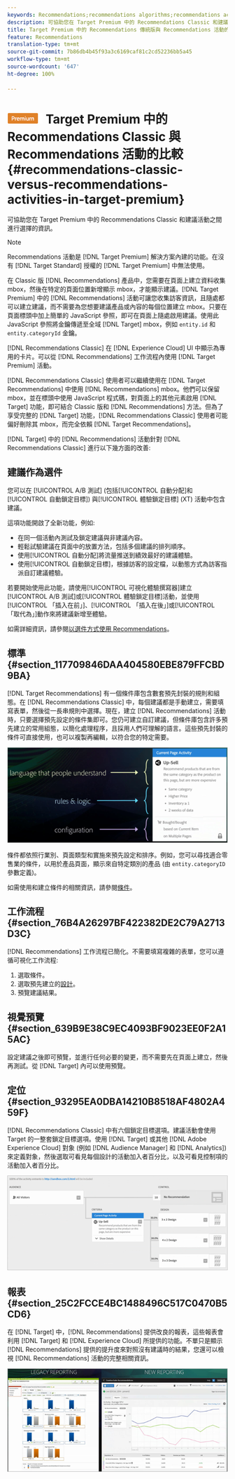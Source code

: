 ```yaml
---
keywords: Recommendations;recommendations algorithms;recommendations activity;recommendations classic
description: 可協助您在 Target Premium 中的 Recommendations Classic 和建議活動之間進行選擇的資訊。
title: Target Premium 中的 Recommendations 傳統版與 Recommendations 活動的比較
feature: Recommendations
translation-type: tm+mt
source-git-commit: 7b86db4b45f93a3c6169caf81c2cd52236bb5a45
workflow-type: tm+mt
source-wordcount: '647'
ht-degree: 100%

---
```



# ![PREMIUM](/help/assets/premium.png) Target Premium 中的 Recommendations Classic 與 Recommendations 活動的比較{#recommendations-classic-versus-recommendations-activities-in-target-premium}

可協助您在 Target Premium 中的 Recommendations Classic 和建議活動之間進行選擇的資訊。

>[!NOTE]
>
>Recommendations 活動是 [!DNL Target Premium] 解決方案內建的功能。在沒有 [!DNL Target Standard] 授權的 [!DNL Target Premium] 中無法使用。

在 Classic 版 [!DNL Recommendations] 產品中，您需要在頁面上建立資料收集 mbox，然後在特定的頁面位置新增顯示 mbox，才能顯示建議。[!DNL Target Premium] 中的 [!DNL Recommendations] 活動可讓您收集訪客資訊，且隨處都可以建立建議，而不需要為您想要建議產品或內容的每個位置建立 mbox。只要在頁面標頭中加上簡單的 JavaScript 參照，即可在頁面上隨處啟用建議。使用此 JavaScript 參照將金鑰傳遞至全域 [!DNL Target] mbox，例如 `entity.id` 和 `entity.categoryId` 金鑰。

[!DNL Recommendations Classic] 在 [!DNL Experience Cloud] UI 中顯示為專用的卡片。可以從 [!DNL Recommendations] 工作流程內使用 [!DNL Target Premium] 活動。

[!DNL Recommendations Classic] 使用者可以繼續使用在 [!DNL Target Recommendations] 中使用 [!DNL Recommendations] mbox。他們可以保留 mbox，並在標頭中使用 JavaScript 程式碼，對頁面上的其他元素啟用 [!DNL Target] 功能，即可結合 Classic 版和 [!DNL Recommendations] 方法。但為了享受完整的 [!DNL Target] 功能，[!DNL Recommendations Classic] 使用者可能偏好刪除其 mbox，而完全依賴 [!DNL Target Recommendations]。

[!DNL Target] 中的 [!DNL Recommendations] 活動針對 [!DNL Recommendations Classic] 進行以下幾方面的改善:

## 建議作為選件

您可以在 [!UICONTROL A/B 測試] (包括[!UICONTROL 自動分配]和[!UICONTROL 自動鎖定目標]) 與[!UICONTROL 體驗鎖定目標] (XT) 活動中包含建議。

這項功能開啟了全新功能，例如:

* 在同一個活動內測試及鎖定建議與非建議內容。
* 輕鬆試驗建議在頁面中的放置方法，包括多個建議的排列順序。
* 使用[!UICONTROL 自動分配]將流量推送到績效最好的建議體驗。
* 使用[!UICONTROL 自動鎖定目標]，根據訪客的設定檔，以動態方式為訪客指派自訂建議體驗。

若要開始使用此功能，請使用[!UICONTROL 可視化體驗撰寫器]建立 [!UICONTROL A/B 測試]或[!UICONTROL 體驗鎖定目標]活動，並使用[!UICONTROL 「插入在前」]、[!UICONTROL 「插入在後」]或[!UICONTROL 「取代為」]動作來將建議新增至體驗。

如需詳細資訊，請參閱[以選件方式使用 Recommendations](/help/c-recommendations/recommendations-as-an-offer.md)。

## 標準 {#section_117709846DAA404580EBE879FFCBD9BA}

[!DNL Target Recommendations] 有一個條件庫包含數套預先封裝的規則和組態。在 [!DNL Recommendations Classic] 中，每個建議都是手動建立，需要填寫表單，然後從一長串規則中選擇。現在，建立 [!DNL Recommendations] 活動時，只要選擇預先設定的條件集即可。您仍可建立自訂建議，但條件庫包含許多預先建立的常用組態，以簡化處理程序，且採用人們可理解的語言。這些預先封裝的條件可直接使用，也可以複製再編輯，以符合您的特定需要。

![](assets/overview_criteria.png)

條件都依照行業別、頁面類型和實施來預先設定和排序。例如，您可以尋找適合零售業的條件，以用於產品頁面，顯示來自特定類別的產品 (由 `entity.categoryID` 參數定義)。

如需使用和建立條件的相關資訊，請參閱[條件](/help/c-recommendations/c-algorithms/algorithms.md)。

## 工作流程 {#section_76B4A26297BF422382DE2C79A2713D3C}

[!DNL Recommendations] 工作流程已簡化。不需要填寫複雜的表單，您可以遵循可視化工作流程:

1. 選取條件。
1. 選取預先建立的[設計](/help/c-recommendations/c-design-overview/create-design.md#task_CC5BD28C364742218C1ACAF0D45E0E14)。
1. 預覽建議結果。

## 視覺預覽  {#section_639B9E38C9EC4093BF9023EE0F2A15AC}

設定建議之後即可預覽，並進行任何必要的變更，而不需要先在頁面上建立，然後再測試。從 [!DNL Target] 內可以使用預覽。

## 定位 {#section_93295EA0DBA14210B8518AF4802A459F}

[!DNL Recommendations Classic] 中有六個鎖定目標選項。建議活動會使用 Target 的一整套鎖定目標選項。使用 [!DNL Target] 或其他 [!DNL Adobe Experience Cloud] 對象 (例如 [!DNL Audience Manager] 和 [!DNL Analytics]) 來定義對象，然後選取可看見每個設計的活動加入者百分比，以及可看見控制項的活動加入者百分比。

![](assets/overview_targeting.png)

## 報表 {#section_25C2FCCE4BC1488496C517C0470B5CD6}

在 [!DNL Target] 中，[!DNL Recommendations] 提供改良的報表，這些報表會利用 [!DNL Target] 和 [!DNL Experience Cloud] 所提供的功能。不單只是顯示 [!DNL Recommendations] 提供的提升度來對照沒有建議時的結果，您還可以檢視 [!DNL Recommendations] 活動的完整相關資訊。

![](assets/overview_report.png)

